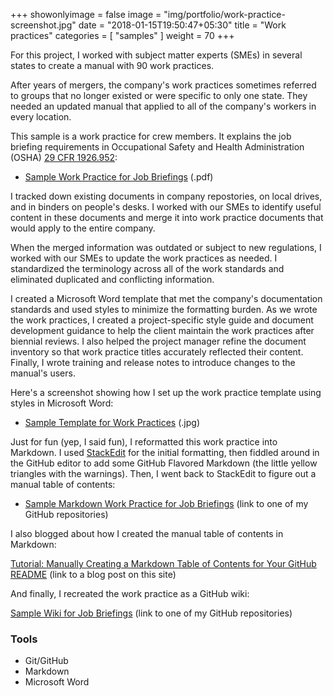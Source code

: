 +++
showonlyimage = false
image = "img/portfolio/work-practice-screenshot.jpg"
date = "2018-01-15T19:50:47+05:30"
title = "Work practices"
categories = [
  "samples"
]
weight = 70
+++

For this project, I worked with subject matter experts (SMEs) in several states to create a manual with 90 work practices.
<!--more-->

After years of mergers, the company's work practices sometimes referred to groups that no longer existed or were specific to only one state. They needed an updated manual that applied to all of the company's workers in every location.

This sample is a work practice for crew members. It explains the job briefing requirements in Occupational Safety and Health Administration (OSHA) [29 CFR 1926.952](https://www.ecfr.gov/cgi-bin/text-idx?SID=ceeaf016fdd21de13fffb416153479ad&node=se29.8.1926_1952&rgn=div8):

* [Sample Work Practice for Job Briefings](/samples/JobBriefingsWorkPracticeExample.pdf) (.pdf)

I tracked down existing documents in company repostories, on local drives, and in binders on people's desks. I worked with our SMEs to identify useful content in these documents and merge it into work practice documents that would apply to the entire company.

When the merged information was outdated or subject to new regulations, I worked with our SMEs to update the work practices as needed. I standardized the terminology across all of the work standards and eliminated duplicated and conflicting information.

I created a Microsoft Word template that met the company's documentation standards and used styles to minimize the formatting burden. As we wrote the work practices, I created a project-specific style guide and document development guidance to help the client maintain the work practices after biennial reviews. I also helped the project manager refine the document inventory so that work practice titles accurately reflected their content. Finally, I wrote training and release notes to introduce changes to the manual's users.

Here's a screenshot showing how I set up the work practice template using styles in Microsoft Word:

* [Sample Template for Work Practices](/samples/WorkPracticeTemplateStyleScreenshot.jpg) (.jpg)

Just for fun (yep, I said fun), I reformatted this work practice into Markdown. I used [StackEdit](https://stackedit.io) for the initial formatting, then fiddled around in the GitHub editor to add some GitHub Flavored Markdown (the little yellow triangles with the warnings). Then, I went back to StackEdit to figure out a manual table of contents:

* [Sample Markdown Work Practice for Job Briefings](https://github.com/hillaryfraley/jobbriefings) (link to one of my GitHub repositories)

I also blogged about how I created the manual table of contents in Markdown:

[Tutorial: Manually Creating a Markdown Table of Contents for Your GitHub README]() (link to a blog post on this site)

And finally, I recreated the work practice as a GitHub wiki:

[Sample Wiki for Job Briefings](https://github.com/hillaryfraley/jobbriefings/wiki) (link to one of my GitHub repositories)

### Tools

* Git/GitHub
* Markdown
* Microsoft Word

